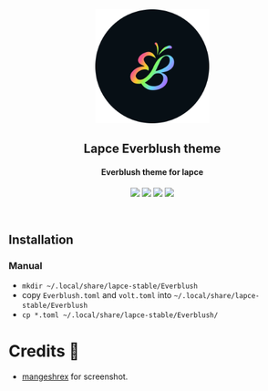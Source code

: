 <div align="center">
<img src="./assets/logo.png" height="200px" width="200px">
</div> 

<h2 align="center">Lapce Everblush theme</h2>
<p>
<h4 align="center" <i>Everblush theme for lapce</i></h4>
</p>

<p align="center">
<img src="https://img.shields.io/github/stars/Everblush/lapce?color=e5c76b&labelColor=22292b&style=for-the-badge">
<img src="https://img.shields.io/github/issues/Everblush/lapce?color=67b0e8&labelColor=1e2528&style=for-the-badge">
<img src="https://img.shields.io/static/v1?label=license&message=MIT&color=8ccf7e&labelColor=22292b&style=for-the-badge">
<img src="https://img.shields.io/github/forks/Everblush/lapce?color=e74c4c&labelColor=1b2224&style=for-the-badge">
</p>

<div align="center"> 
<img src=""/>
</div>

## Installation

### Manual
- ```mkdir ~/.local/share/lapce-stable/Everblush```
- copy ```Everblush.toml``` and ```volt.toml``` into ```~/.local/share/lapce-stable/Everblush```
- ```cp *.toml ~/.local/share/lapce-stable/Everblush/```

# Credits 💝
- [mangeshrex](https://github.com/Mangeshrex) for screenshot.
